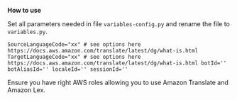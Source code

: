 **How to use**

Set all parameters needed in file `variables-config.py` and rename the file to `variables.py`. 

`
SourceLanguageCode="xx" # see options here https://docs.aws.amazon.com/translate/latest/dg/what-is.html
TargetLanguageCode="xx" # see options here https://docs.aws.amazon.com/translate/latest/dg/what-is.html
botId='' 
botAliasId=''
localeId=''
sessionId=''
`

Ensure you have right AWS roles allowing you to use Amazon Translate and Amazon Lex.